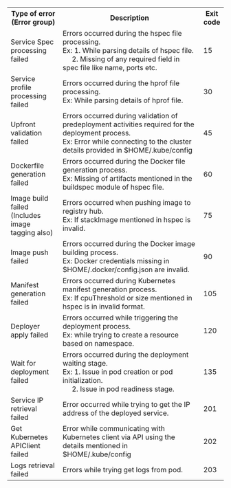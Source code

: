 <table>
  <tr>
    <th width="24%" class="tg-0lax">Type of error (Error group)</th>
    <th width="65%" class="tg-cly1">Description</th>
    <th width="11%" class="tg-cly1">Exit code</th>
  </tr>
  <tr>
    <td>Service Spec processing failed</td>
    <td>Errors occurred during the hspec file processing.<br>
        Ex: 1. While parsing details of hspec file.<br>
        &nbsp;&nbsp;&nbsp;&nbsp;&nbsp;2. Missing of any required field in spec file like name, ports etc.
    </td>
    <td>15</td>
  </tr>
  <tr>
        <td>Service profile processing failed</td>
        <td>Errors occurred during the hprof file processing.<br>
            Ex: While parsing details of hprof file.
        </td>
        <td>30</td>
  </tr>
  <tr>
        <td>Upfront validation failed</td>
        <td> Errors occurred during validation of predeployment activities required for the deployment process.<br>
             Ex: Error while connecting to the cluster details provided in $HOME/.kube/config
        </td>
        <td>45</td>
  </tr>
  <tr>
        <td>Dockerfile generation failed</td>
        <td> Errors occurred during the Docker file generation process.<br>
             Ex: Missing of artifacts mentioned in the buildspec module of hspec file.
        </td>
        <td>60</td>
  </tr>
  <tr>
        <td> Image build failed (Includes image tagging also) </td>
        <td> Errors occurred when pushing image to registry hub.<br>
             Ex: If stackImage mentioned in hspec is invalid.
        </td>
        <td>75</td>
  </tr>
  <tr>
        <td> Image push failed </td>
        <td> Errors occurred during the Docker image building process.<br>
             Ex:  Docker credentials missing in $HOME/.docker/config.json are invalid.
        </td>
        <td>90</td>
  </tr>
  <tr>
        <td> Manifest generation failed </td>
        <td> Errors occurred during Kubernetes manifest generation process.<br>
             Ex:  If cpuThreshold or size mentioned in hspec is in invalid format.
        </td>
        <td>105</td>
  </tr>
  <tr>
        <td> Deployer apply failed </td>
        <td> Errors occurred while triggering the deployment process.<br>
             Ex:   while trying to create a resource based on namespace.
        </td>
        <td>120</td>
  </tr>
  <tr>
        <td> Wait for deployment failed </td>
        <td> Errors occurred during the deployment waiting stage.<br>
             Ex: 1. Issue in pod creation or pod initialization.<br>
             &nbsp;&nbsp;&nbsp;&nbsp;&nbsp;2. Issue in pod readiness stage.
        </td>
        <td>135</td>
  </tr>
  <tr>
        <td>Service IP retrieval failed </td>
        <td>Error occurred while trying to get the IP address of the deployed service.</td>
        <td>201</td>
  </tr>
  <tr>
        <td>Get Kubernetes APIClient failed</td>
        <td>Error while communicating with Kubernetes client via API using the details mentioned in $HOME/.kube/config</td>
        <td>202</td>
  </tr>
  <tr>
        <td>Logs retrieval failed </td>
        <td>Errors while trying get logs from pod.</td>
        <td>203</td>
  </tr>
</table>
